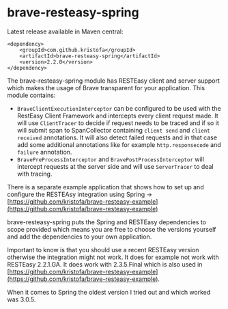# brave-resteasy-spring #

Latest release available in Maven central:

    <dependency>
        <groupId>com.github.kristofa</groupId>
        <artifactId>brave-resteasy-spring</artifactId>
        <version>2.2.0</version>
    </dependency>


The brave-resteasy-spring module has RESTEasy client and server support which makes the
usage of Brave transparent for your application. This module contains:

*   `BraveClientExecutionInterceptor` can be configured to be used with the RestEasy
Client Framework and intercepts every client request made.  It will use `ClientTracer` to
decide if request needs to be traced and if so it will submit span to SpanCollector containing
`client send` and `client received` annotations.  It will also detect failed requests and in that
case add some additional annotations like for example `http.responsecode` and `failure` annotation. 
*   `BravePreProcessInterceptor` and `BravePostProcessInterceptor` will intercept requests at the
server side and will use `ServerTracer` to deal with tracing.
  
There is a separate example application that shows how to set up and configure the
RESTEAsy integration using Spring -> [https://github.com/kristofa/brave-resteasy-example](https://github.com/kristofa/brave-resteasy-example)

brave-resteasy-spring puts the Spring and RESTEasy dependencies to scope provided which means you are free to choose the
versions yourself and add the dependencies to your own application. 

Important to know is that you should use a recent RESTEasy version otherwise
the integration might not work. It does for example not work with RESTEasy 2.2.1.GA. 
It does work with 2.3.5.Final which is also used in 
[https://github.com/kristofa/brave-resteasy-example](https://github.com/kristofa/brave-resteasy-example). 

When it comes to Spring the oldest version I tried out and which worked was 3.0.5. 
